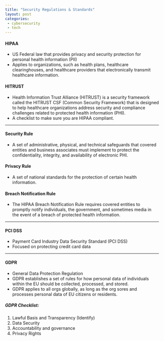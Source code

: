 ```yaml
---
title: "Security Regulations & Standards"
layout: post
categories:
 - cybersecurity
 - tech
---
```


#### HIPAA
- US Federal law that provides privacy and security protection for personal health information (PII)
- Applies to organizations, such as health plans, healthcare clearinghouses, and healthcare providers that electronically transmit healthcare information.

#### HITRUST
- Health Information Trust Alliance (HITRUST) is a security framework called the HITRUST CSF (Common Security Framework) that is designed to help healthcare organizations address security and compliance challenges related to protected health information (PHI). 
- A checklist to make sure you are HIPAA compliant. 

---
#### Security Rule
-  A set of administrative, physical, and technical safeguards that covered entities and business associates must implement to protect the confidentiality, integrity, and availability of electronic PHI.

#### Privacy Rule
- A set of national standards for the protection of certain health information. 

#### Breach Notification Rule
- The HIPAA Breach Notification Rule requires covered entities to promptly notify individuals, the government, and sometimes media in the event of a breach of protected health information. 

---
#### PCI DSS
- Payment Card Industry Data Security Standard (PCI DSS)
- Focused on protecting credit card data

---
#### GDPR
- General Data Protection Regulation 
- GDPR establishes a set of rules for how personal data of individuals within the EU should be collected, processed, and stored.
- GDPR applies to all orgs globally, as long as the org sores and processes personal data of EU citizens or residents.

##### GDPR Checklist:
1. Lawful Basis and Transparency (Identify)
2. Data Security
3. Accountability and governance
4. Privacy Rights


